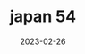 ---
weight: 54
images: 
- /images/Japan/DSCF9223.jpg
title: japan 54
date: 2023-02-26
tags:
- japan
---
